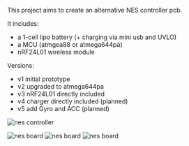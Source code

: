 This project aims to create an alternative NES controller pcb.

It includes:

- a 1-cell lipo battery (+ charging via mini usb and UVLO)
- a MCU (atmgea88 or atmega644pa)
- nRF24L01 wireless module


Versions:

- v1 initial prototype
- v2 upgraded to atmega644pa
- v3 nRF24L01 directly included
- v4 charger directly included (planned)
- v5 add Gyro and ACC (planned)


![nes controller](/sebseb7/eagle/raw/master/NES/nes_controller.jpg)

![nes board](/sebseb7/eagle/raw/master/NES/NESv3_bot.jpg)
![nes board](/sebseb7/eagle/raw/master/NES/NESv3_top.jpg)
![nes board](/sebseb7/eagle/raw/master/NES/NESv3_sch.jpg)

